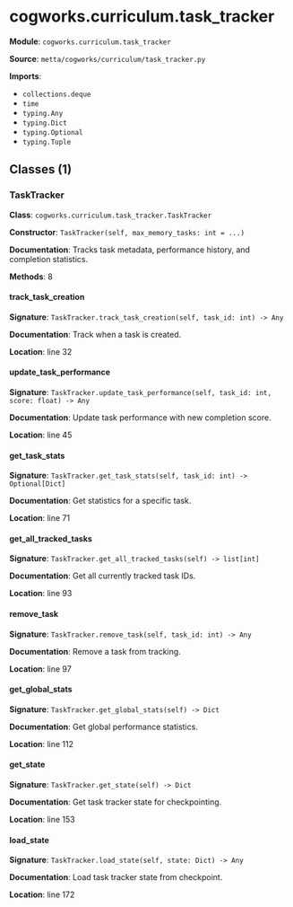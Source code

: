 # cogworks.curriculum.task_tracker

**Module**: `cogworks.curriculum.task_tracker`

**Source**: `metta/cogworks/curriculum/task_tracker.py`

**Imports**:
- `collections.deque`
- `time`
- `typing.Any`
- `typing.Dict`
- `typing.Optional`
- `typing.Tuple`

## Classes (1)

### TaskTracker

**Class**: `cogworks.curriculum.task_tracker.TaskTracker`

**Constructor**: `TaskTracker(self, max_memory_tasks: int = ...)`

**Documentation**: Tracks task metadata, performance history, and completion statistics.

**Methods**: 8

#### track_task_creation

**Signature**: `TaskTracker.track_task_creation(self, task_id: int) -> Any`

**Documentation**: Track when a task is created.

**Location**: line 32

#### update_task_performance

**Signature**: `TaskTracker.update_task_performance(self, task_id: int, score: float) -> Any`

**Documentation**: Update task performance with new completion score.

**Location**: line 45

#### get_task_stats

**Signature**: `TaskTracker.get_task_stats(self, task_id: int) -> Optional[Dict]`

**Documentation**: Get statistics for a specific task.

**Location**: line 71

#### get_all_tracked_tasks

**Signature**: `TaskTracker.get_all_tracked_tasks(self) -> list[int]`

**Documentation**: Get all currently tracked task IDs.

**Location**: line 93

#### remove_task

**Signature**: `TaskTracker.remove_task(self, task_id: int) -> Any`

**Documentation**: Remove a task from tracking.

**Location**: line 97

#### get_global_stats

**Signature**: `TaskTracker.get_global_stats(self) -> Dict`

**Documentation**: Get global performance statistics.

**Location**: line 112

#### get_state

**Signature**: `TaskTracker.get_state(self) -> Dict`

**Documentation**: Get task tracker state for checkpointing.

**Location**: line 153

#### load_state

**Signature**: `TaskTracker.load_state(self, state: Dict) -> Any`

**Documentation**: Load task tracker state from checkpoint.

**Location**: line 172


